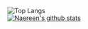 ![Top Langs](https://github-readme-stats.vercel.app/api/top-langs/?username=Dou-D&hide_progress=true)  
[![Naereen's github stats](https://github-readme-stats.vercel.app/api?username=Dou-D&show_icons=true&theme=radical)](https://github.com/anuraghazra/github-readme-stats)
